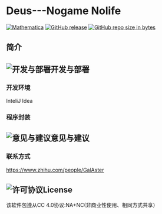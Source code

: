 # Deus---Nogame Nolife

[![Mathematica](https://img.shields.io/badge/Mathematica-%3E%3D10.0-brightgreen.svg)](https://www.wolfram.com/mathematica/)
[![GitHub release](https://img.shields.io/badge/release-v0.3.2-ff69b4.svg)](https://github.com/GalAster/Deus/releases)
[![GitHub repo size in bytes](https://img.shields.io/github/repo-size/badges/shields.svg)](https://github.com/GalAster/Deus)

## 简介



## ![开发与部署](http://image.flaticon.com/icons/png/32/180/180012.png)开发与部署
### 开发环境

InteliJ Idea

### 程序封装

## ![意见与建议](http://image.flaticon.com/icons/png/32/179/179966.png)意见与建议

### 联系方式

https://www.zhihu.com/people/GalAster

## ![许可协议](http://image.flaticon.com/icons/png/32/180/180005.png)License

该软件包遵从CC 4.0协议:NA+NC(非商业性使用、相同方式共享）